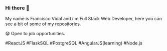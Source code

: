 ### Hi there 👋

My name is Francisco Vidal and i'm Full Stack Web Developer, here you can see a bit of some of my repositories.

😁 Open to job opportunities.

#ReactJS #FlaskSQL #PostgreSQL #AngularJS(learning) #Node.js
